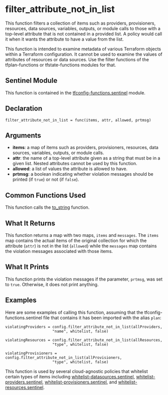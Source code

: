 # filter_attribute_not_in_list
This function filters a collection of items such as providers, provisioners, resources, data sources, variables, outputs, or module calls to those with a top-level attribute that is not contained in a provided list. A policy would call it when it wants the attribute to have a value from the list.

This function is intended to examine metadata of various Terraform objects within a Terraform configuration. It cannot be used to examine the values of attributes of resources or data sources. Use the filter functions of the tfplan-functions or tfstate-functions modules for that.

## Sentinel Module
This function is contained in the [tfconfig-functions.sentinel](../../tfconfig-functions.sentinel) module.

## Declaration
`filter_attribute_not_in_list = func(items, attr, allowed, prtmsg)`

## Arguments
* **items**: a map of items such as providers, provisioners, resources, data sources, variables, outputs, or module calls.
* **attr**: the name of a top-level attribute given as a string that must be in a given list. Nested attributes cannot be used by this function.
* **allowed**: a list of values the attribute is allowed to have.
* **prtmsg**: a boolean indicating whether violation messages should be printed (if `true`) or not (if `false`).

## Common Functions Used
This function calls the [to_string](./to_string.md) function.

## What It Returns
This function returns a map with two maps, `items` and `messages`. The `items` map contains the actual items of the original collection for which the attribute (`attr`) is not in the list (`allowed`) while the `messages` map contains the violation messages associated with those items.

## What It Prints
This function prints the violation messages if the parameter, `prtmsg`, was set to `true`. Otherwise, it does not print anything.

## Examples
Here are some examples of calling this function, assuming that the tfconfig-functions.sentinel file that contains it has been imported with the alias `plan`:
```
violatingProviders = config.filter_attribute_not_in_list(allProviders,
                     "name", whitelist, false)

violatingResources = config.filter_attribute_not_in_list(allResources,
                     "type", whitelist, false)

violatingProvisioners = config.filter_attribute_not_in_list(allProvisioners,
                     "type", whitelist, false)
```

This function is used by several cloud-agnostic policies that whitelist certain types of items including [whitelist-datasources.sentinel](../../../cloud-agnostic/whitelist-datasources.sentinel), [whitelist-providers.sentinel](../../../cloud-agnostic/whitelist-providers.sentinel), [whitelist-provisioners.sentinel](../../../cloud-agnostic/whitelist-provisioners.sentinel), and [whitelist-resources.sentinel](../../../cloud-agnostic/whitelist-resources.sentinel).

